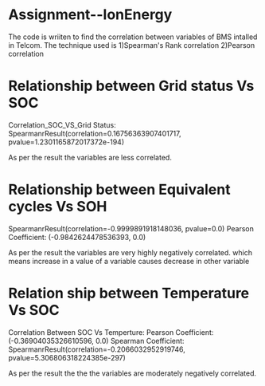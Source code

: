 # Assignment--IonEnergy



The code is wriiten to find the correlation between variables of BMS intalled in Telcom. The technique used is 
1)Spearman's Rank correlation
2)Pearson correlation 

# Relationship between Grid status Vs SOC

Correlation_SOC_VS_Grid Status:
SpearmanrResult(correlation=0.16756363907401717, pvalue=1.2301165872017372e-194)
 
As per the result the variables are less correlated.

# Relationship between Equivalent cycles  Vs SOH

SpearmanrResult(correlation=-0.9999891918148036, pvalue=0.0)
Pearson Coefficient: (-0.9842624478536393, 0.0)

As per the result the variables are very highly  negatively correlated. which means increase in a value of a variable causes decrease in other variable 

# Relation ship between Temperature  Vs SOC

Correlation Between SOC Vs Temperture:
Pearson Coefficient: (-0.36904035326610596, 0.0)
Spearman Coefficient: SpearmanrResult(correlation=-0.2066032952919746, pvalue=5.306806318224385e-297)
 
 
 As per the result the the the variables are moderately negatively correlated.
